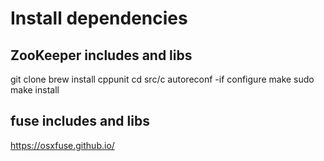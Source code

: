 # Install dependencies
## ZooKeeper includes and libs
git clone <zookeeper githin repo>
brew install cppunit
cd src/c
autoreconf -if
configure
make
sudo make install
## fuse includes and libs
https://osxfuse.github.io/
